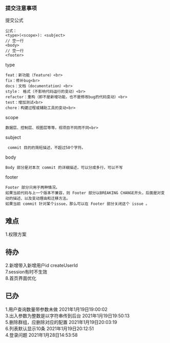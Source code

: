### 提交注意事项
提交公式

    公式：
    <type>(<scope>): <subject>
    // 空一行
    <body>
    // 空一行
    <footer>
type

    feat：新功能（feature）<br>
    fix：修补bug<br>
    docs：文档（documentation）<br>
    style： 格式（不影响代码运行的变动）<br>
    refactor：重构（即不是新增功能，也不是修改bug的代码变动）<br>
    test：增加测试<br>
    chore：构建过程或辅助工具的变动<br>
scope <br>

    数据层、控制层、视图层等等，视项目不同而不同<br>
subject <br>

     commit 目的的简短描述，不超过50个字符。    
body <br>

    Body 部分是对本次 commit 的详细描述，可以分成多行，可以不写 
footer <br>

    Footer 部分只用于两种情况。
    如果当前代码与上一个版本不兼容，则 Footer 部分以BREAKING CHANGE开头，后面是对变动的描述、以及变动理由和迁移方法。
    如果当前 commit 针对某个issue，那么可以在 Footer 部分关闭这个 issue 。
## 难点
1.权限方案

## 待办
2.新增带入新增用户id createUserId <br>
7.session有时不生效 <br>
8.首页界面优化 <br>


## 已办
1.用户查询数量带参数未做    2021年1月19日19:00:02 <br>
3.出入参数为整数是以字符串传到后台 2021年1月19日19:50:13<br>
5.删除群组，应删除对应的配置 2021年1月19日20:03:19<br>
6.列表默认显示10条 2021年1月19日20:12:51<br>
4.登录问题 2021年1月28日14:53:58<br>


